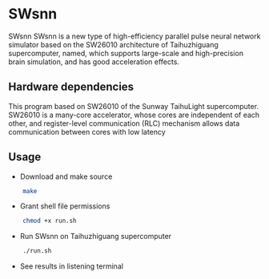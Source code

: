 # SWsnn

SWsnn SWsnn is a new type of high-efficiency parallel pulse neural network simulator based on the SW26010 architecture of Taihuzhiguang supercomputer, named, which supports large-scale and high-precision brain simulation, and has good acceleration effects.

## Hardware dependencies

This program based on SW26010 of the Sunway TaihuLight supercomputer.
SW26010 is a many-core accelerator, whose cores are independent of each other, and register-level communication (RLC) mechanism allows data communication between cores with low latency

## Usage

* Download and make source

```bash
    make
```

* Grant shell file permissions 

```bash
    chmod +x run.sh
```

* Run SWsnn on  Taihuzhiguang supercomputer

```bash
    ./run.sh
```


* See results in listening terminal
